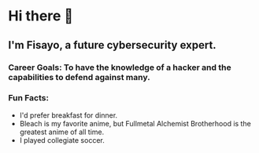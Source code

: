 # Hi there 👋

## I'm Fisayo, a future cybersecurity expert.

### Career Goals: To have the knowledge of a hacker and the capabilities to defend against many.

### Fun Facts:
  - I'd prefer breakfast for dinner.
  - Bleach is my favorite anime, but Fullmetal Alchemist Brotherhood is the greatest anime of all time.
  - I played collegiate soccer.
<!--
**fisayobtw/fisayobtw** is a ✨ _special_ ✨ repository because its `README.md` (this file) appears on your GitHub profile.

Here are some ideas to get you started:

- 🔭 I’m currently working on ...
- 🌱 I’m currently learning ...
- 👯 I’m looking to collaborate on ...
- 🤔 I’m looking for help with ...
- 💬 Ask me about ...
- 📫 How to reach me: ...
- 😄 Pronouns: ...
- ⚡ Fun fact: ...
-->
